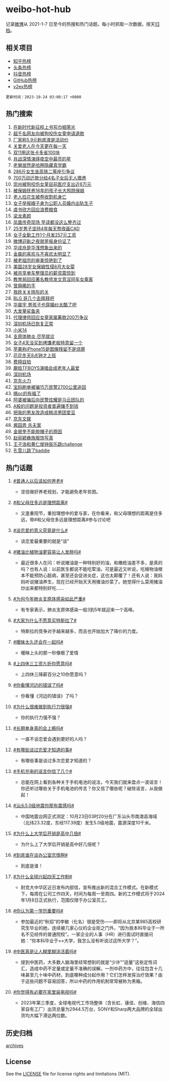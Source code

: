 # weibo-hot-hub

记录[微博](https://www.weibo.com)从 2021-1-7 日至今的热搜和热门话题。每小时抓取一次数据，按天[归档](archives)。

## 相关项目

- [知乎热榜](https://github.com/lonnyzhang423/zhihu-hot-hub)
- [头条热榜](https://github.com/lonnyzhang423/toutiao-hot-hub)
- [抖音热榜](https://github.com/lonnyzhang423/douyin-hot-hub)
- [GitHub热榜](https://github.com/lonnyzhang423/github-hot-hub)
- [v2ex热榜](https://github.com/lonnyzhang423/v2ex-hot-hub)


`更新时间：2023-10-24 03:08:17 +0800`

## 热门搜索

1. [在新时代新征程上书写巾帼荣光](https://m.weibo.cn/search?containerid=100103type%3D1%26t%3D10%26q%3D%23%E5%9C%A8%E6%96%B0%E6%97%B6%E4%BB%A3%E6%96%B0%E5%BE%81%E7%A8%8B%E4%B8%8A%E4%B9%A6%E5%86%99%E5%B7%BE%E5%B8%BC%E8%8D%A3%E5%85%89%23&stream_entry_id=51&isnewpage=1&extparam=seat%3D1%26c_type%3D51%26q%3D%2523%25E5%259C%25A8%25E6%2596%25B0%25E6%2597%25B6%25E4%25BB%25A3%25E6%2596%25B0%25E5%25BE%2581%25E7%25A8%258B%25E4%25B8%258A%25E4%25B9%25A6%25E5%2586%2599%25E5%25B7%25BE%25E5%25B8%25BC%25E8%258D%25A3%25E5%2585%2589%2523%26pos%3D0%26cate%3D10103%26dgr%3D0%26stream_entry_id%3D51%26filter_type%3Drealtimehot%26display_time%3D1698088096%26pre_seqid%3D169808809640701209111)
1. [超千名网友向被狗咬伤女童申请退款](https://m.weibo.cn/search?containerid=100103type%3D1%26t%3D10%26q%3D%23%E8%B6%85%E5%8D%83%E5%90%8D%E7%BD%91%E5%8F%8B%E5%90%91%E8%A2%AB%E7%8B%97%E5%92%AC%E4%BC%A4%E5%A5%B3%E7%AB%A5%E7%94%B3%E8%AF%B7%E9%80%80%E6%AC%BE%23&stream_entry_id=31&isnewpage=1&extparam=seat%3D1%26realpos%3D1%26filter_type%3Drealtimehot%26dgr%3D0%26q%3D%2523%25E8%25B6%2585%25E5%258D%2583%25E5%2590%258D%25E7%25BD%2591%25E5%258F%258B%25E5%2590%2591%25E8%25A2%25AB%25E7%258B%2597%25E5%2592%25AC%25E4%25BC%25A4%25E5%25A5%25B3%25E7%25AB%25A5%25E7%2594%25B3%25E8%25AF%25B7%25E9%2580%2580%25E6%25AC%25BE%2523%26band_rank%3D1%26stream_entry_id%3D31%26c_type%3D31%26pos%3D0%26cate%3D5001%26lcate%3D5001%26flag%3D2%26display_time%3D1698088096%26pre_seqid%3D169808809640701209111)
1. [厂家称5.9元粉底液是活动价](https://m.weibo.cn/search?containerid=100103type%3D1%26t%3D10%26q%3D%23%E5%8E%82%E5%AE%B6%E7%A7%B05.9%E5%85%83%E7%B2%89%E5%BA%95%E6%B6%B2%E6%98%AF%E6%B4%BB%E5%8A%A8%E4%BB%B7%23&stream_entry_id=31&isnewpage=1&extparam=seat%3D1%26realpos%3D2%26filter_type%3Drealtimehot%26dgr%3D0%26q%3D%2523%25E5%258E%2582%25E5%25AE%25B6%25E7%25A7%25B05.9%25E5%2585%2583%25E7%25B2%2589%25E5%25BA%2595%25E6%25B6%25B2%25E6%2598%25AF%25E6%25B4%25BB%25E5%258A%25A8%25E4%25BB%25B7%2523%26band_rank%3D2%26stream_entry_id%3D31%26c_type%3D31%26pos%3D1%26cate%3D5001%26lcate%3D5001%26flag%3D0%26display_time%3D1698088096%26pre_seqid%3D169808809640701209111)
1. [关爱老人在今天更在每一天](https://m.weibo.cn/search?containerid=100103type%3D1%26t%3D10%26q%3D%23%E5%85%B3%E7%88%B1%E8%80%81%E4%BA%BA%E5%9C%A8%E4%BB%8A%E5%A4%A9%E6%9B%B4%E5%9C%A8%E6%AF%8F%E4%B8%80%E5%A4%A9%23&stream_entry_id=31&isnewpage=1&extparam=seat%3D1%26realpos%3D3%26filter_type%3Drealtimehot%26dgr%3D0%26q%3D%2523%25E5%2585%25B3%25E7%2588%25B1%25E8%2580%2581%25E4%25BA%25BA%25E5%259C%25A8%25E4%25BB%258A%25E5%25A4%25A9%25E6%259B%25B4%25E5%259C%25A8%25E6%25AF%258F%25E4%25B8%2580%25E5%25A4%25A9%2523%26band_rank%3D3%26stream_entry_id%3D31%26c_type%3D31%26pos%3D2%26cate%3D5001%26lcate%3D5001%26flag%3D0%26display_time%3D1698088096%26pre_seqid%3D169808809640701209111)
1. [双11用这张卡多省100块](https://m.weibo.cn/search?containerid=100103type%3D1%26t%3D10%26q%3D%23%E5%8F%8C11%E7%94%A8%E8%BF%99%E5%BC%A0%E5%8D%A1%E5%A4%9A%E7%9C%81100%E5%9D%97%23&stream_entry_id=31&isnewpage=1&extparam=seat%3D1%26filter_type%3Drealtimehot%26dgr%3D0%26adid%3D208629%26topic_ad%3D1%26band_rank%3D4%26stream_entry_id%3D31%26pos%3D3%26is_ad_pos%3D1%26cate%3D5001%26lcate%3D5001%26c_type%3D31%26q%3D%2523%25E5%258F%258C11%25E7%2594%25A8%25E8%25BF%2599%25E5%25BC%25A0%25E5%258D%25A1%25E5%25A4%259A%25E7%259C%2581100%25E5%259D%2597%2523%26display_time%3D1698088096%26pre_seqid%3D169808809640701209111)
1. [肖战深情演绎夜空中最亮的星](https://m.weibo.cn/search?containerid=100103type%3D1%26t%3D10%26q%3D%23%E8%82%96%E6%88%98%E6%B7%B1%E6%83%85%E6%BC%94%E7%BB%8E%E5%A4%9C%E7%A9%BA%E4%B8%AD%E6%9C%80%E4%BA%AE%E7%9A%84%E6%98%9F%23&stream_entry_id=31&isnewpage=1&extparam=seat%3D1%26realpos%3D4%26filter_type%3Drealtimehot%26dgr%3D0%26q%3D%2523%25E8%2582%2596%25E6%2588%2598%25E6%25B7%25B1%25E6%2583%2585%25E6%25BC%2594%25E7%25BB%258E%25E5%25A4%259C%25E7%25A9%25BA%25E4%25B8%25AD%25E6%259C%2580%25E4%25BA%25AE%25E7%259A%2584%25E6%2598%259F%2523%26band_rank%3D4%26stream_entry_id%3D31%26c_type%3D31%26pos%3D4%26cate%3D5001%26lcate%3D5001%26flag%3D1%26display_time%3D1698088096%26pre_seqid%3D169808809640701209111)
1. [老舅居然是哈圈隐藏真学霸](https://m.weibo.cn/search?containerid=100103type%3D1%26t%3D10%26q%3D%23%E8%80%81%E8%88%85%E5%B1%85%E7%84%B6%E6%98%AF%E5%93%88%E5%9C%88%E9%9A%90%E8%97%8F%E7%9C%9F%E5%AD%A6%E9%9C%B8%23&stream_entry_id=31&isnewpage=1&extparam=seat%3D1%26realpos%3D5%26filter_type%3Drealtimehot%26dgr%3D0%26q%3D%2523%25E8%2580%2581%25E8%2588%2585%25E5%25B1%2585%25E7%2584%25B6%25E6%2598%25AF%25E5%2593%2588%25E5%259C%2588%25E9%259A%2590%25E8%2597%258F%25E7%259C%259F%25E5%25AD%25A6%25E9%259C%25B8%2523%26band_rank%3D5%26stream_entry_id%3D31%26c_type%3D31%26pos%3D5%26cate%3D5001%26lcate%3D5001%26flag%3D0%26display_time%3D1698088096%26pre_seqid%3D169808809640701209111)
1. [286斤女生坐高铁二等座引争议](https://m.weibo.cn/search?containerid=100103type%3D1%26t%3D10%26q%3D%23286%E6%96%A4%E5%A5%B3%E7%94%9F%E5%9D%90%E9%AB%98%E9%93%81%E4%BA%8C%E7%AD%89%E5%BA%A7%E5%BC%95%E4%BA%89%E8%AE%AE%23&stream_entry_id=31&isnewpage=1&extparam=seat%3D1%26realpos%3D6%26filter_type%3Drealtimehot%26dgr%3D0%26q%3D%2523286%25E6%2596%25A4%25E5%25A5%25B3%25E7%2594%259F%25E5%259D%2590%25E9%25AB%2598%25E9%2593%2581%25E4%25BA%258C%25E7%25AD%2589%25E5%25BA%25A7%25E5%25BC%2595%25E4%25BA%2589%25E8%25AE%25AE%2523%26band_rank%3D6%26stream_entry_id%3D31%26c_type%3D31%26pos%3D6%26cate%3D5001%26lcate%3D5001%26flag%3D0%26display_time%3D1698088096%26pre_seqid%3D169808809640701209111)
1. [700万动迁款分给4名子女后无人赡养](https://m.weibo.cn/search?containerid=100103type%3D1%26t%3D10%26q%3D%23700%E4%B8%87%E5%8A%A8%E8%BF%81%E6%AC%BE%E5%88%86%E7%BB%994%E5%90%8D%E5%AD%90%E5%A5%B3%E5%90%8E%E6%97%A0%E4%BA%BA%E8%B5%A1%E5%85%BB%23&stream_entry_id=31&isnewpage=1&extparam=seat%3D1%26realpos%3D7%26filter_type%3Drealtimehot%26dgr%3D0%26q%3D%2523700%25E4%25B8%2587%25E5%258A%25A8%25E8%25BF%2581%25E6%25AC%25BE%25E5%2588%2586%25E7%25BB%25994%25E5%2590%258D%25E5%25AD%2590%25E5%25A5%25B3%25E5%2590%258E%25E6%2597%25A0%25E4%25BA%25BA%25E8%25B5%25A1%25E5%2585%25BB%2523%26band_rank%3D7%26stream_entry_id%3D31%26c_type%3D31%26pos%3D7%26cate%3D5001%26lcate%3D5001%26flag%3D0%26display_time%3D1698088096%26pre_seqid%3D169808809640701209111)
1. [崇州被狗咬伤女童目前医疗支出近6万元](https://m.weibo.cn/search?containerid=100103type%3D1%26t%3D10%26q%3D%23%E5%B4%87%E5%B7%9E%E8%A2%AB%E7%8B%97%E5%92%AC%E4%BC%A4%E5%A5%B3%E7%AB%A5%E7%9B%AE%E5%89%8D%E5%8C%BB%E7%96%97%E6%94%AF%E5%87%BA%E8%BF%916%E4%B8%87%E5%85%83%23&stream_entry_id=31&isnewpage=1&extparam=seat%3D1%26realpos%3D8%26filter_type%3Drealtimehot%26dgr%3D0%26q%3D%2523%25E5%25B4%2587%25E5%25B7%259E%25E8%25A2%25AB%25E7%258B%2597%25E5%2592%25AC%25E4%25BC%25A4%25E5%25A5%25B3%25E7%25AB%25A5%25E7%259B%25AE%25E5%2589%258D%25E5%258C%25BB%25E7%2596%2597%25E6%2594%25AF%25E5%2587%25BA%25E8%25BF%25916%25E4%25B8%2587%25E5%2585%2583%2523%26band_rank%3D8%26stream_entry_id%3D31%26c_type%3D31%26pos%3D8%26cate%3D5001%26lcate%3D5001%26flag%3D0%26display_time%3D1698088096%26pre_seqid%3D169808809640701209111)
1. [被保姆抚养16年的孩子长大照顾保姆](https://m.weibo.cn/search?containerid=100103type%3D1%26t%3D10%26q%3D%23%E8%A2%AB%E4%BF%9D%E5%A7%86%E6%8A%9A%E5%85%BB16%E5%B9%B4%E7%9A%84%E5%AD%A9%E5%AD%90%E9%95%BF%E5%A4%A7%E7%85%A7%E9%A1%BE%E4%BF%9D%E5%A7%86%23&stream_entry_id=31&isnewpage=1&extparam=seat%3D1%26realpos%3D9%26filter_type%3Drealtimehot%26dgr%3D0%26q%3D%2523%25E8%25A2%25AB%25E4%25BF%259D%25E5%25A7%2586%25E6%258A%259A%25E5%2585%25BB16%25E5%25B9%25B4%25E7%259A%2584%25E5%25AD%25A9%25E5%25AD%2590%25E9%2595%25BF%25E5%25A4%25A7%25E7%2585%25A7%25E9%25A1%25BE%25E4%25BF%259D%25E5%25A7%2586%2523%26band_rank%3D9%26stream_entry_id%3D31%26c_type%3D31%26pos%3D9%26cate%3D5001%26lcate%3D5001%26flag%3D32768%26display_time%3D1698088096%26pre_seqid%3D169808809640701209111)
1. [老人捡花生被卷收割机身亡](https://m.weibo.cn/search?containerid=100103type%3D1%26t%3D10%26q%3D%23%E8%80%81%E4%BA%BA%E6%8D%A1%E8%8A%B1%E7%94%9F%E8%A2%AB%E5%8D%B7%E6%94%B6%E5%89%B2%E6%9C%BA%E8%BA%AB%E4%BA%A1%23&stream_entry_id=31&isnewpage=1&extparam=seat%3D1%26realpos%3D10%26filter_type%3Drealtimehot%26dgr%3D0%26q%3D%2523%25E8%2580%2581%25E4%25BA%25BA%25E6%258D%25A1%25E8%258A%25B1%25E7%2594%259F%25E8%25A2%25AB%25E5%258D%25B7%25E6%2594%25B6%25E5%2589%25B2%25E6%259C%25BA%25E8%25BA%25AB%25E4%25BA%25A1%2523%26band_rank%3D10%26stream_entry_id%3D31%26c_type%3D31%26pos%3D10%26cate%3D5001%26lcate%3D5001%26flag%3D0%26display_time%3D1698088096%26pre_seqid%3D169808809640701209111)
1. [女子举报嫂子身为公职人员婚内出轨生子](https://m.weibo.cn/search?containerid=100103type%3D1%26t%3D10%26q%3D%23%E5%A5%B3%E5%AD%90%E4%B8%BE%E6%8A%A5%E5%AB%82%E5%AD%90%E8%BA%AB%E4%B8%BA%E5%85%AC%E8%81%8C%E4%BA%BA%E5%91%98%E5%A9%9A%E5%86%85%E5%87%BA%E8%BD%A8%E7%94%9F%E5%AD%90%23&stream_entry_id=31&isnewpage=1&extparam=seat%3D1%26realpos%3D11%26filter_type%3Drealtimehot%26dgr%3D0%26q%3D%2523%25E5%25A5%25B3%25E5%25AD%2590%25E4%25B8%25BE%25E6%258A%25A5%25E5%25AB%2582%25E5%25AD%2590%25E8%25BA%25AB%25E4%25B8%25BA%25E5%2585%25AC%25E8%2581%258C%25E4%25BA%25BA%25E5%2591%2598%25E5%25A9%259A%25E5%2586%2585%25E5%2587%25BA%25E8%25BD%25A8%25E7%2594%259F%25E5%25AD%2590%2523%26band_rank%3D11%26stream_entry_id%3D31%26c_type%3D31%26pos%3D11%26cate%3D5001%26lcate%3D5001%26flag%3D2%26display_time%3D1698088096%26pre_seqid%3D169808809640701209111)
1. [虞书欣方回应浪费粮食](https://m.weibo.cn/search?containerid=100103type%3D1%26t%3D10%26q%3D%23%E8%99%9E%E4%B9%A6%E6%AC%A3%E6%96%B9%E5%9B%9E%E5%BA%94%E6%B5%AA%E8%B4%B9%E7%B2%AE%E9%A3%9F%23&stream_entry_id=31&isnewpage=1&extparam=seat%3D1%26realpos%3D12%26filter_type%3Drealtimehot%26dgr%3D0%26q%3D%2523%25E8%2599%259E%25E4%25B9%25A6%25E6%25AC%25A3%25E6%2596%25B9%25E5%259B%259E%25E5%25BA%2594%25E6%25B5%25AA%25E8%25B4%25B9%25E7%25B2%25AE%25E9%25A3%259F%2523%26band_rank%3D12%26stream_entry_id%3D31%26c_type%3D31%26pos%3D12%26cate%3D5001%26lcate%3D5001%26flag%3D0%26display_time%3D1698088096%26pre_seqid%3D169808809640701209111)
1. [梁龙素颜](https://m.weibo.cn/search?containerid=100103type%3D1%26t%3D10%26q%3D%23%E6%A2%81%E9%BE%99%E7%B4%A0%E9%A2%9C%23&stream_entry_id=31&isnewpage=1&extparam=seat%3D1%26realpos%3D13%26filter_type%3Drealtimehot%26dgr%3D0%26q%3D%2523%25E6%25A2%2581%25E9%25BE%2599%25E7%25B4%25A0%25E9%25A2%259C%2523%26band_rank%3D13%26stream_entry_id%3D31%26c_type%3D31%26pos%3D13%26cate%3D5001%26lcate%3D5001%26flag%3D0%26display_time%3D1698088096%26pre_seqid%3D169808809640701209111)
1. [凤凰传奇现场 早读都没这么整齐过](https://m.weibo.cn/search?containerid=100103type%3D1%26t%3D10%26q%3D%E5%87%A4%E5%87%B0%E4%BC%A0%E5%A5%87%E7%8E%B0%E5%9C%BA+%E6%97%A9%E8%AF%BB%E9%83%BD%E6%B2%A1%E8%BF%99%E4%B9%88%E6%95%B4%E9%BD%90%E8%BF%87&stream_entry_id=31&isnewpage=1&extparam=seat%3D1%26realpos%3D14%26filter_type%3Drealtimehot%26dgr%3D0%26q%3D%25E5%2587%25A4%25E5%2587%25B0%25E4%25BC%25A0%25E5%25A5%2587%25E7%258E%25B0%25E5%259C%25BA%2520%25E6%2597%25A9%25E8%25AF%25BB%25E9%2583%25BD%25E6%25B2%25A1%25E8%25BF%2599%25E4%25B9%2588%25E6%2595%25B4%25E9%25BD%2590%25E8%25BF%2587%26band_rank%3D14%26stream_entry_id%3D31%26c_type%3D31%26pos%3D14%26cate%3D5001%26lcate%3D5001%26flag%3D0%26display_time%3D1698088096%26pre_seqid%3D169808809640701209111)
1. [25岁男子坚持4年每天熬夜画CAD](https://m.weibo.cn/search?containerid=100103type%3D1%26t%3D10%26q%3D%2325%E5%B2%81%E7%94%B7%E5%AD%90%E5%9D%9A%E6%8C%814%E5%B9%B4%E6%AF%8F%E5%A4%A9%E7%86%AC%E5%A4%9C%E7%94%BBCAD%23&stream_entry_id=31&isnewpage=1&extparam=seat%3D1%26realpos%3D15%26filter_type%3Drealtimehot%26dgr%3D0%26q%3D%252325%25E5%25B2%2581%25E7%2594%25B7%25E5%25AD%2590%25E5%259D%259A%25E6%258C%25814%25E5%25B9%25B4%25E6%25AF%258F%25E5%25A4%25A9%25E7%2586%25AC%25E5%25A4%259C%25E7%2594%25BBCAD%2523%26band_rank%3D15%26stream_entry_id%3D31%26c_type%3D31%26pos%3D15%26cate%3D5001%26lcate%3D5001%26flag%3D0%26display_time%3D1698088096%26pre_seqid%3D169808809640701209111)
1. [女子全勤工作1个月发257元工资](https://m.weibo.cn/search?containerid=100103type%3D1%26t%3D10%26q%3D%23%E5%A5%B3%E5%AD%90%E5%85%A8%E5%8B%A4%E5%B7%A5%E4%BD%9C1%E4%B8%AA%E6%9C%88%E5%8F%91257%E5%85%83%E5%B7%A5%E8%B5%84%23&stream_entry_id=31&isnewpage=1&extparam=seat%3D1%26realpos%3D16%26filter_type%3Drealtimehot%26dgr%3D0%26q%3D%2523%25E5%25A5%25B3%25E5%25AD%2590%25E5%2585%25A8%25E5%258B%25A4%25E5%25B7%25A5%25E4%25BD%259C1%25E4%25B8%25AA%25E6%259C%2588%25E5%258F%2591257%25E5%2585%2583%25E5%25B7%25A5%25E8%25B5%2584%2523%26band_rank%3D16%26stream_entry_id%3D31%26c_type%3D31%26pos%3D16%26cate%3D5001%26lcate%3D5001%26flag%3D0%26display_time%3D1698088096%26pre_seqid%3D169808809640701209111)
1. [微博迎新之夜就差报身份证了](https://m.weibo.cn/search?containerid=100103type%3D1%26t%3D10%26q%3D%23%E5%BE%AE%E5%8D%9A%E8%BF%8E%E6%96%B0%E4%B9%8B%E5%A4%9C%E5%B0%B1%E5%B7%AE%E6%8A%A5%E8%BA%AB%E4%BB%BD%E8%AF%81%E4%BA%86%23&stream_entry_id=31&isnewpage=1&extparam=seat%3D1%26realpos%3D17%26filter_type%3Drealtimehot%26dgr%3D0%26q%3D%2523%25E5%25BE%25AE%25E5%258D%259A%25E8%25BF%258E%25E6%2596%25B0%25E4%25B9%258B%25E5%25A4%259C%25E5%25B0%25B1%25E5%25B7%25AE%25E6%258A%25A5%25E8%25BA%25AB%25E4%25BB%25BD%25E8%25AF%2581%25E4%25BA%2586%2523%26band_rank%3D17%26stream_entry_id%3D31%26c_type%3D31%26pos%3D17%26cate%3D5001%26lcate%3D5001%26flag%3D0%26display_time%3D1698088096%26pre_seqid%3D169808809640701209111)
1. [华戎舟是华浅想象出来的](https://m.weibo.cn/search?containerid=100103type%3D1%26t%3D10%26q%3D%23%E5%8D%8E%E6%88%8E%E8%88%9F%E6%98%AF%E5%8D%8E%E6%B5%85%E6%83%B3%E8%B1%A1%E5%87%BA%E6%9D%A5%E7%9A%84%23&stream_entry_id=31&isnewpage=1&extparam=seat%3D1%26realpos%3D18%26filter_type%3Drealtimehot%26dgr%3D0%26q%3D%2523%25E5%258D%258E%25E6%2588%258E%25E8%2588%259F%25E6%2598%25AF%25E5%258D%258E%25E6%25B5%2585%25E6%2583%25B3%25E8%25B1%25A1%25E5%2587%25BA%25E6%259D%25A5%25E7%259A%2584%2523%26band_rank%3D18%26stream_entry_id%3D31%26c_type%3D31%26pos%3D18%26cate%3D5001%26lcate%3D5001%26flag%3D0%26display_time%3D1698088096%26pre_seqid%3D169808809640701209111)
1. [金晨的喜欢与不喜欢太明显了](https://m.weibo.cn/search?containerid=100103type%3D1%26t%3D10%26q%3D%23%E9%87%91%E6%99%A8%E7%9A%84%E5%96%9C%E6%AC%A2%E4%B8%8E%E4%B8%8D%E5%96%9C%E6%AC%A2%E5%A4%AA%E6%98%8E%E6%98%BE%E4%BA%86%23&stream_entry_id=31&isnewpage=1&extparam=seat%3D1%26realpos%3D19%26filter_type%3Drealtimehot%26dgr%3D0%26q%3D%2523%25E9%2587%2591%25E6%2599%25A8%25E7%259A%2584%25E5%2596%259C%25E6%25AC%25A2%25E4%25B8%258E%25E4%25B8%258D%25E5%2596%259C%25E6%25AC%25A2%25E5%25A4%25AA%25E6%2598%258E%25E6%2598%25BE%25E4%25BA%2586%2523%26band_rank%3D19%26stream_entry_id%3D31%26c_type%3D31%26pos%3D19%26cate%3D5001%26lcate%3D5001%26flag%3D0%26display_time%3D1698088096%26pre_seqid%3D169808809640701209111)
1. [被老祖宗的审美惊艳到了](https://m.weibo.cn/search?containerid=100103type%3D1%26t%3D10%26q%3D%E8%A2%AB%E8%80%81%E7%A5%96%E5%AE%97%E7%9A%84%E5%AE%A1%E7%BE%8E%E6%83%8A%E8%89%B3%E5%88%B0%E4%BA%86&stream_entry_id=31&isnewpage=1&extparam=seat%3D1%26realpos%3D20%26filter_type%3Drealtimehot%26dgr%3D0%26q%3D%25E8%25A2%25AB%25E8%2580%2581%25E7%25A5%2596%25E5%25AE%2597%25E7%259A%2584%25E5%25AE%25A1%25E7%25BE%258E%25E6%2583%258A%25E8%2589%25B3%25E5%2588%25B0%25E4%25BA%2586%26band_rank%3D20%26stream_entry_id%3D31%26c_type%3D31%26pos%3D20%26cate%3D5001%26lcate%3D5001%26flag%3D0%26display_time%3D1698088096%26pre_seqid%3D169808809640701209111)
1. [美国28岁女保姆性侵8月大女婴](https://m.weibo.cn/search?containerid=100103type%3D1%26t%3D10%26q%3D%23%E7%BE%8E%E5%9B%BD28%E5%B2%81%E5%A5%B3%E4%BF%9D%E5%A7%86%E6%80%A7%E4%BE%B58%E6%9C%88%E5%A4%A7%E5%A5%B3%E5%A9%B4%23&stream_entry_id=31&isnewpage=1&extparam=seat%3D1%26realpos%3D21%26filter_type%3Drealtimehot%26dgr%3D0%26q%3D%2523%25E7%25BE%258E%25E5%259B%25BD28%25E5%25B2%2581%25E5%25A5%25B3%25E4%25BF%259D%25E5%25A7%2586%25E6%2580%25A7%25E4%25BE%25B58%25E6%259C%2588%25E5%25A4%25A7%25E5%25A5%25B3%25E5%25A9%25B4%2523%26band_rank%3D21%26stream_entry_id%3D31%26c_type%3D31%26pos%3D21%26cate%3D5001%26lcate%3D5001%26flag%3D0%26display_time%3D1698088096%26pre_seqid%3D169808809640701209111)
1. [被共享单车整理员的薪资震惊到](https://m.weibo.cn/search?containerid=100103type%3D1%26t%3D10%26q%3D%E8%A2%AB%E5%85%B1%E4%BA%AB%E5%8D%95%E8%BD%A6%E6%95%B4%E7%90%86%E5%91%98%E7%9A%84%E8%96%AA%E8%B5%84%E9%9C%87%E6%83%8A%E5%88%B0&stream_entry_id=31&isnewpage=1&extparam=seat%3D1%26realpos%3D22%26filter_type%3Drealtimehot%26dgr%3D0%26q%3D%25E8%25A2%25AB%25E5%2585%25B1%25E4%25BA%25AB%25E5%258D%2595%25E8%25BD%25A6%25E6%2595%25B4%25E7%2590%2586%25E5%2591%2598%25E7%259A%2584%25E8%2596%25AA%25E8%25B5%2584%25E9%259C%2587%25E6%2583%258A%25E5%2588%25B0%26band_rank%3D22%26stream_entry_id%3D31%26c_type%3D31%26pos%3D22%26cate%3D5001%26lcate%3D5001%26flag%3D0%26display_time%3D1698088096%26pre_seqid%3D169808809640701209111)
1. [教育局回应著名教师发文意淫同车女乘客](https://m.weibo.cn/search?containerid=100103type%3D1%26t%3D10%26q%3D%23%E6%95%99%E8%82%B2%E5%B1%80%E5%9B%9E%E5%BA%94%E8%91%97%E5%90%8D%E6%95%99%E5%B8%88%E5%8F%91%E6%96%87%E6%84%8F%E6%B7%AB%E5%90%8C%E8%BD%A6%E5%A5%B3%E4%B9%98%E5%AE%A2%23&stream_entry_id=31&isnewpage=1&extparam=seat%3D1%26realpos%3D23%26filter_type%3Drealtimehot%26dgr%3D0%26q%3D%2523%25E6%2595%2599%25E8%2582%25B2%25E5%25B1%2580%25E5%259B%259E%25E5%25BA%2594%25E8%2591%2597%25E5%2590%258D%25E6%2595%2599%25E5%25B8%2588%25E5%258F%2591%25E6%2596%2587%25E6%2584%258F%25E6%25B7%25AB%25E5%2590%258C%25E8%25BD%25A6%25E5%25A5%25B3%25E4%25B9%2598%25E5%25AE%25A2%2523%26band_rank%3D23%26stream_entry_id%3D31%26c_type%3D31%26pos%3D23%26cate%3D5001%26lcate%3D5001%26flag%3D0%26display_time%3D1698088096%26pre_seqid%3D169808809640701209111)
1. [曾舜晞的手](https://m.weibo.cn/search?containerid=100103type%3D1%26t%3D10%26q%3D%E6%9B%BE%E8%88%9C%E6%99%9E%E7%9A%84%E6%89%8B&stream_entry_id=31&isnewpage=1&extparam=seat%3D1%26realpos%3D24%26filter_type%3Drealtimehot%26dgr%3D0%26q%3D%25E6%259B%25BE%25E8%2588%259C%25E6%2599%259E%25E7%259A%2584%25E6%2589%258B%26band_rank%3D24%26stream_entry_id%3D31%26c_type%3D31%26pos%3D24%26cate%3D5001%26lcate%3D5001%26flag%3D0%26display_time%3D1698088096%26pre_seqid%3D169808809640701209111)
1. [我姓关关晓彤的关](https://m.weibo.cn/search?containerid=100103type%3D1%26t%3D10%26q%3D%23%E6%88%91%E5%A7%93%E5%85%B3%E5%85%B3%E6%99%93%E5%BD%A4%E7%9A%84%E5%85%B3%23&stream_entry_id=31&isnewpage=1&extparam=seat%3D1%26realpos%3D25%26filter_type%3Drealtimehot%26dgr%3D0%26q%3D%2523%25E6%2588%2591%25E5%25A7%2593%25E5%2585%25B3%25E5%2585%25B3%25E6%2599%2593%25E5%25BD%25A4%25E7%259A%2584%25E5%2585%25B3%2523%26band_rank%3D25%26stream_entry_id%3D31%26c_type%3D31%26pos%3D25%26cate%3D5001%26lcate%3D5001%26flag%3D0%26display_time%3D1698088096%26pre_seqid%3D169808809640701209111)
1. [BLG 哥几个去拜拜吧](https://m.weibo.cn/search?containerid=100103type%3D1%26t%3D10%26q%3DBLG+%E5%93%A5%E5%87%A0%E4%B8%AA%E5%8E%BB%E6%8B%9C%E6%8B%9C%E5%90%A7&stream_entry_id=31&isnewpage=1&extparam=seat%3D1%26realpos%3D26%26filter_type%3Drealtimehot%26dgr%3D0%26q%3DBLG%2520%25E5%2593%25A5%25E5%2587%25A0%25E4%25B8%25AA%25E5%258E%25BB%25E6%258B%259C%25E6%258B%259C%25E5%2590%25A7%26band_rank%3D26%26stream_entry_id%3D31%26c_type%3D31%26pos%3D26%26cate%3D5001%26lcate%3D5001%26flag%3D0%26display_time%3D1698088096%26pre_seqid%3D169808809640701209111)
1. [华晨宇 男孩子也穿婚纱太酷了吧](https://m.weibo.cn/search?containerid=100103type%3D1%26t%3D10%26q%3D%E5%8D%8E%E6%99%A8%E5%AE%87+%E7%94%B7%E5%AD%A9%E5%AD%90%E4%B9%9F%E7%A9%BF%E5%A9%9A%E7%BA%B1%E5%A4%AA%E9%85%B7%E4%BA%86%E5%90%A7&stream_entry_id=31&isnewpage=1&extparam=seat%3D1%26realpos%3D27%26filter_type%3Drealtimehot%26dgr%3D0%26q%3D%25E5%258D%258E%25E6%2599%25A8%25E5%25AE%2587%2520%25E7%2594%25B7%25E5%25AD%25A9%25E5%25AD%2590%25E4%25B9%259F%25E7%25A9%25BF%25E5%25A9%259A%25E7%25BA%25B1%25E5%25A4%25AA%25E9%2585%25B7%25E4%25BA%2586%25E5%2590%25A7%26band_rank%3D27%26stream_entry_id%3D31%26c_type%3D31%26pos%3D27%26cate%3D5001%26lcate%3D5001%26flag%3D0%26display_time%3D1698088096%26pre_seqid%3D169808809640701209111)
1. [大发量鲨鱼夹](https://m.weibo.cn/search?containerid=100103type%3D1%26t%3D10%26q%3D%E5%A4%A7%E5%8F%91%E9%87%8F%E9%B2%A8%E9%B1%BC%E5%A4%B9&stream_entry_id=31&isnewpage=1&extparam=seat%3D1%26realpos%3D28%26filter_type%3Drealtimehot%26dgr%3D0%26q%3D%25E5%25A4%25A7%25E5%258F%2591%25E9%2587%258F%25E9%25B2%25A8%25E9%25B1%25BC%25E5%25A4%25B9%26band_rank%3D28%26stream_entry_id%3D31%26c_type%3D31%26pos%3D28%26cate%3D5001%26lcate%3D5001%26flag%3D0%26display_time%3D1698088096%26pre_seqid%3D169808809640701209111)
1. [代理律师回应女童家属筹款200万争议](https://m.weibo.cn/search?containerid=100103type%3D1%26t%3D10%26q%3D%23%E4%BB%A3%E7%90%86%E5%BE%8B%E5%B8%88%E5%9B%9E%E5%BA%94%E5%A5%B3%E7%AB%A5%E5%AE%B6%E5%B1%9E%E7%AD%B9%E6%AC%BE200%E4%B8%87%E4%BA%89%E8%AE%AE%23&stream_entry_id=31&isnewpage=1&extparam=seat%3D1%26realpos%3D29%26filter_type%3Drealtimehot%26dgr%3D0%26q%3D%2523%25E4%25BB%25A3%25E7%2590%2586%25E5%25BE%258B%25E5%25B8%2588%25E5%259B%259E%25E5%25BA%2594%25E5%25A5%25B3%25E7%25AB%25A5%25E5%25AE%25B6%25E5%25B1%259E%25E7%25AD%25B9%25E6%25AC%25BE200%25E4%25B8%2587%25E4%25BA%2589%25E8%25AE%25AE%2523%26band_rank%3D29%26stream_entry_id%3D31%26c_type%3D31%26pos%3D29%26cate%3D5001%26lcate%3D5001%26flag%3D0%26display_time%3D1698088096%26pre_seqid%3D169808809640701209111)
1. [深圳机场已恢复正常](https://m.weibo.cn/search?containerid=100103type%3D1%26t%3D10%26q%3D%23%E6%B7%B1%E5%9C%B3%E6%9C%BA%E5%9C%BA%E5%B7%B2%E6%81%A2%E5%A4%8D%E6%AD%A3%E5%B8%B8%23&stream_entry_id=31&isnewpage=1&extparam=seat%3D1%26realpos%3D30%26filter_type%3Drealtimehot%26dgr%3D0%26q%3D%2523%25E6%25B7%25B1%25E5%259C%25B3%25E6%259C%25BA%25E5%259C%25BA%25E5%25B7%25B2%25E6%2581%25A2%25E5%25A4%258D%25E6%25AD%25A3%25E5%25B8%25B8%2523%26band_rank%3D30%26stream_entry_id%3D31%26c_type%3D31%26pos%3D30%26cate%3D5001%26lcate%3D5001%26flag%3D0%26display_time%3D1698088096%26pre_seqid%3D169808809640701209111)
1. [小米14](https://m.weibo.cn/search?containerid=100103type%3D1%26t%3D10%26q%3D%E5%B0%8F%E7%B1%B314&stream_entry_id=31&isnewpage=1&extparam=seat%3D1%26realpos%3D31%26filter_type%3Drealtimehot%26dgr%3D0%26q%3D%25E5%25B0%258F%25E7%25B1%25B314%26band_rank%3D31%26stream_entry_id%3D31%26c_type%3D31%26pos%3D31%26cate%3D5001%26lcate%3D5001%26flag%3D0%26display_time%3D1698088096%26pre_seqid%3D169808809640701209111)
1. [支原体肺炎 尽早就诊](https://m.weibo.cn/search?containerid=100103type%3D1%26t%3D10%26q%3D%E6%94%AF%E5%8E%9F%E4%BD%93%E8%82%BA%E7%82%8E+%E5%B0%BD%E6%97%A9%E5%B0%B1%E8%AF%8A&stream_entry_id=31&isnewpage=1&extparam=seat%3D1%26realpos%3D32%26filter_type%3Drealtimehot%26dgr%3D0%26q%3D%25E6%2594%25AF%25E5%258E%259F%25E4%25BD%2593%25E8%2582%25BA%25E7%2582%258E%2520%25E5%25B0%25BD%25E6%2597%25A9%25E5%25B0%25B1%25E8%25AF%258A%26band_rank%3D32%26stream_entry_id%3D31%26c_type%3D31%26pos%3D32%26cate%3D5001%26lcate%3D5001%26flag%3D0%26display_time%3D1698088096%26pre_seqid%3D169808809640701209111)
1. [女子4天没买到烤馕老板特意留一个](https://m.weibo.cn/search?containerid=100103type%3D1%26t%3D10%26q%3D%23%E5%A5%B3%E5%AD%904%E5%A4%A9%E6%B2%A1%E4%B9%B0%E5%88%B0%E7%83%A4%E9%A6%95%E8%80%81%E6%9D%BF%E7%89%B9%E6%84%8F%E7%95%99%E4%B8%80%E4%B8%AA%23&stream_entry_id=31&isnewpage=1&extparam=seat%3D1%26realpos%3D33%26filter_type%3Drealtimehot%26dgr%3D0%26q%3D%2523%25E5%25A5%25B3%25E5%25AD%25904%25E5%25A4%25A9%25E6%25B2%25A1%25E4%25B9%25B0%25E5%2588%25B0%25E7%2583%25A4%25E9%25A6%2595%25E8%2580%2581%25E6%259D%25BF%25E7%2589%25B9%25E6%2584%258F%25E7%2595%2599%25E4%25B8%2580%25E4%25B8%25AA%2523%26band_rank%3D33%26stream_entry_id%3D31%26c_type%3D31%26pos%3D33%26cate%3D5001%26lcate%3D5001%26flag%3D32768%26display_time%3D1698088096%26pre_seqid%3D169808809640701209111)
1. [苹果称iPhone15是图像残留不是烧屏](https://m.weibo.cn/search?containerid=100103type%3D1%26t%3D10%26q%3D%23%E8%8B%B9%E6%9E%9C%E7%A7%B0iPhone15%E6%98%AF%E5%9B%BE%E5%83%8F%E6%AE%8B%E7%95%99%E4%B8%8D%E6%98%AF%E7%83%A7%E5%B1%8F%23&stream_entry_id=31&isnewpage=1&extparam=seat%3D1%26realpos%3D34%26filter_type%3Drealtimehot%26dgr%3D0%26q%3D%2523%25E8%258B%25B9%25E6%259E%259C%25E7%25A7%25B0iPhone15%25E6%2598%25AF%25E5%259B%25BE%25E5%2583%258F%25E6%25AE%258B%25E7%2595%2599%25E4%25B8%258D%25E6%2598%25AF%25E7%2583%25A7%25E5%25B1%258F%2523%26band_rank%3D34%26stream_entry_id%3D31%26c_type%3D31%26pos%3D34%26cate%3D5001%26lcate%3D5001%26flag%3D0%26display_time%3D1698088096%26pre_seqid%3D169808809640701209111)
1. [花花冬天8点钟才上班](https://m.weibo.cn/search?containerid=100103type%3D1%26t%3D10%26q%3D%23%E8%8A%B1%E8%8A%B1%E5%86%AC%E5%A4%A98%E7%82%B9%E9%92%9F%E6%89%8D%E4%B8%8A%E7%8F%AD%23&stream_entry_id=31&isnewpage=1&extparam=seat%3D1%26realpos%3D35%26filter_type%3Drealtimehot%26dgr%3D0%26q%3D%2523%25E8%258A%25B1%25E8%258A%25B1%25E5%2586%25AC%25E5%25A4%25A98%25E7%2582%25B9%25E9%2592%259F%25E6%2589%258D%25E4%25B8%258A%25E7%258F%25AD%2523%26band_rank%3D35%26stream_entry_id%3D31%26c_type%3D31%26pos%3D35%26cate%3D5001%26lcate%3D5001%26flag%3D32768%26display_time%3D1698088096%26pre_seqid%3D169808809640701209111)
1. [费翔自拍](https://m.weibo.cn/search?containerid=100103type%3D1%26t%3D10%26q%3D%23%E8%B4%B9%E7%BF%94%E8%87%AA%E6%8B%8D%23&stream_entry_id=31&isnewpage=1&extparam=seat%3D1%26realpos%3D36%26filter_type%3Drealtimehot%26dgr%3D0%26q%3D%2523%25E8%25B4%25B9%25E7%25BF%2594%25E8%2587%25AA%25E6%258B%258D%2523%26band_rank%3D36%26stream_entry_id%3D31%26c_type%3D31%26pos%3D36%26cate%3D5001%26lcate%3D5001%26flag%3D0%26display_time%3D1698088096%26pre_seqid%3D169808809640701209111)
1. [鹿晗TFBOYS演唱会成老年人最爱](https://m.weibo.cn/search?containerid=100103type%3D1%26t%3D10%26q%3D%23%E9%B9%BF%E6%99%97TFBOYS%E6%BC%94%E5%94%B1%E4%BC%9A%E6%88%90%E8%80%81%E5%B9%B4%E4%BA%BA%E6%9C%80%E7%88%B1%23&stream_entry_id=31&isnewpage=1&extparam=seat%3D1%26realpos%3D37%26filter_type%3Drealtimehot%26dgr%3D0%26q%3D%2523%25E9%25B9%25BF%25E6%2599%2597TFBOYS%25E6%25BC%2594%25E5%2594%25B1%25E4%25BC%259A%25E6%2588%2590%25E8%2580%2581%25E5%25B9%25B4%25E4%25BA%25BA%25E6%259C%2580%25E7%2588%25B1%2523%26band_rank%3D37%26stream_entry_id%3D31%26c_type%3D31%26pos%3D37%26cate%3D5001%26lcate%3D5001%26flag%3D0%26display_time%3D1698088096%26pre_seqid%3D169808809640701209111)
1. [深圳机场](https://m.weibo.cn/search?containerid=100103type%3D1%26t%3D10%26q%3D%E6%B7%B1%E5%9C%B3%E6%9C%BA%E5%9C%BA&stream_entry_id=31&isnewpage=1&extparam=seat%3D1%26realpos%3D38%26filter_type%3Drealtimehot%26dgr%3D0%26q%3D%25E6%25B7%25B1%25E5%259C%25B3%25E6%259C%25BA%25E5%259C%25BA%26band_rank%3D38%26stream_entry_id%3D31%26c_type%3D31%26pos%3D38%26cate%3D5001%26lcate%3D5001%26flag%3D0%26display_time%3D1698088096%26pre_seqid%3D169808809640701209111)
1. [京东火力](https://m.weibo.cn/search?containerid=100103type%3D1%26t%3D10%26q%3D%E4%BA%AC%E4%B8%9C%E7%81%AB%E5%8A%9B&stream_entry_id=31&isnewpage=1&extparam=seat%3D1%26realpos%3D39%26filter_type%3Drealtimehot%26dgr%3D0%26q%3D%25E4%25BA%25AC%25E4%25B8%259C%25E7%2581%25AB%25E5%258A%259B%26band_rank%3D39%26stream_entry_id%3D31%26c_type%3D31%26pos%3D39%26cate%3D5001%26lcate%3D5001%26flag%3D0%26display_time%3D1698088096%26pre_seqid%3D169808809640701209111)
1. [宝妈刷单被骗15万民警2700公里追回](https://m.weibo.cn/search?containerid=100103type%3D1%26t%3D10%26q%3D%23%E5%AE%9D%E5%A6%88%E5%88%B7%E5%8D%95%E8%A2%AB%E9%AA%9715%E4%B8%87%E6%B0%91%E8%AD%A62700%E5%85%AC%E9%87%8C%E8%BF%BD%E5%9B%9E%23&stream_entry_id=31&isnewpage=1&extparam=seat%3D1%26realpos%3D40%26filter_type%3Drealtimehot%26dgr%3D0%26q%3D%2523%25E5%25AE%259D%25E5%25A6%2588%25E5%2588%25B7%25E5%258D%2595%25E8%25A2%25AB%25E9%25AA%259715%25E4%25B8%2587%25E6%25B0%2591%25E8%25AD%25A62700%25E5%2585%25AC%25E9%2587%258C%25E8%25BF%25BD%25E5%259B%259E%2523%26band_rank%3D40%26stream_entry_id%3D31%26c_type%3D31%26pos%3D40%26cate%3D5001%26lcate%3D5001%26flag%3D32768%26display_time%3D1698088096%26pre_seqid%3D169808809640701209111)
1. [搞oc的有福了](https://m.weibo.cn/search?containerid=100103type%3D1%26t%3D10%26q%3D%E6%90%9Eoc%E7%9A%84%E6%9C%89%E7%A6%8F%E4%BA%86&stream_entry_id=31&isnewpage=1&extparam=seat%3D1%26realpos%3D41%26filter_type%3Drealtimehot%26dgr%3D0%26q%3D%25E6%2590%259Eoc%25E7%259A%2584%25E6%259C%2589%25E7%25A6%258F%25E4%25BA%2586%26band_rank%3D41%26stream_entry_id%3D31%26c_type%3D31%26pos%3D41%26cate%3D5001%26lcate%3D5001%26flag%3D0%26display_time%3D1698088096%26pre_seqid%3D169808809640701209111)
1. [阿婆被骗后向民警炫耀是马云团队的](https://m.weibo.cn/search?containerid=100103type%3D1%26t%3D10%26q%3D%23%E9%98%BF%E5%A9%86%E8%A2%AB%E9%AA%97%E5%90%8E%E5%90%91%E6%B0%91%E8%AD%A6%E7%82%AB%E8%80%80%E6%98%AF%E9%A9%AC%E4%BA%91%E5%9B%A2%E9%98%9F%E7%9A%84%23&stream_entry_id=31&isnewpage=1&extparam=seat%3D1%26realpos%3D42%26filter_type%3Drealtimehot%26dgr%3D0%26q%3D%2523%25E9%2598%25BF%25E5%25A9%2586%25E8%25A2%25AB%25E9%25AA%2597%25E5%2590%258E%25E5%2590%2591%25E6%25B0%2591%25E8%25AD%25A6%25E7%2582%25AB%25E8%2580%2580%25E6%2598%25AF%25E9%25A9%25AC%25E4%25BA%2591%25E5%259B%25A2%25E9%2598%259F%25E7%259A%2584%2523%26band_rank%3D42%26stream_entry_id%3D31%26c_type%3D31%26pos%3D42%26cate%3D5001%26lcate%3D5001%26flag%3D0%26display_time%3D1698088096%26pre_seqid%3D169808809640701209111)
1. [A股的问题是投资者普遍赚不到钱](https://m.weibo.cn/search?containerid=100103type%3D1%26t%3D10%26q%3D%23A%E8%82%A1%E7%9A%84%E9%97%AE%E9%A2%98%E6%98%AF%E6%8A%95%E8%B5%84%E8%80%85%E6%99%AE%E9%81%8D%E8%B5%9A%E4%B8%8D%E5%88%B0%E9%92%B1%23&stream_entry_id=31&isnewpage=1&extparam=seat%3D1%26realpos%3D43%26filter_type%3Drealtimehot%26dgr%3D0%26q%3D%2523A%25E8%2582%25A1%25E7%259A%2584%25E9%2597%25AE%25E9%25A2%2598%25E6%2598%25AF%25E6%258A%2595%25E8%25B5%2584%25E8%2580%2585%25E6%2599%25AE%25E9%2581%258D%25E8%25B5%259A%25E4%25B8%258D%25E5%2588%25B0%25E9%2592%25B1%2523%26band_rank%3D43%26stream_entry_id%3D31%26c_type%3D31%26pos%3D43%26cate%3D5001%26lcate%3D5001%26flag%3D0%26display_time%3D1698088096%26pre_seqid%3D169808809640701209111)
1. [把我的男友改造成韩流男团爱豆](https://m.weibo.cn/search?containerid=100103type%3D1%26t%3D10%26q%3D%E6%8A%8A%E6%88%91%E7%9A%84%E7%94%B7%E5%8F%8B%E6%94%B9%E9%80%A0%E6%88%90%E9%9F%A9%E6%B5%81%E7%94%B7%E5%9B%A2%E7%88%B1%E8%B1%86&stream_entry_id=31&isnewpage=1&extparam=seat%3D1%26realpos%3D44%26filter_type%3Drealtimehot%26dgr%3D0%26q%3D%25E6%258A%258A%25E6%2588%2591%25E7%259A%2584%25E7%2594%25B7%25E5%258F%258B%25E6%2594%25B9%25E9%2580%25A0%25E6%2588%2590%25E9%259F%25A9%25E6%25B5%2581%25E7%2594%25B7%25E5%259B%25A2%25E7%2588%25B1%25E8%25B1%2586%26band_rank%3D44%26stream_entry_id%3D31%26c_type%3D31%26pos%3D44%26cate%3D5001%26lcate%3D5001%26flag%3D0%26display_time%3D1698088096%26pre_seqid%3D169808809640701209111)
1. [京东文娱](https://m.weibo.cn/search?containerid=100103type%3D1%26t%3D10%26q%3D%E4%BA%AC%E4%B8%9C%E6%96%87%E5%A8%B1&stream_entry_id=31&isnewpage=1&extparam=seat%3D1%26realpos%3D45%26filter_type%3Drealtimehot%26dgr%3D0%26q%3D%25E4%25BA%25AC%25E4%25B8%259C%25E6%2596%2587%25E5%25A8%25B1%26band_rank%3D45%26stream_entry_id%3D31%26c_type%3D31%26pos%3D45%26cate%3D5001%26lcate%3D5001%26flag%3D0%26display_time%3D1698088096%26pre_seqid%3D169808809640701209111)
1. [酱园弄 杀夫案](https://m.weibo.cn/search?containerid=100103type%3D1%26t%3D10%26q%3D%E9%85%B1%E5%9B%AD%E5%BC%84+%E6%9D%80%E5%A4%AB%E6%A1%88&stream_entry_id=31&isnewpage=1&extparam=seat%3D1%26realpos%3D46%26filter_type%3Drealtimehot%26dgr%3D0%26q%3D%25E9%2585%25B1%25E5%259B%25AD%25E5%25BC%2584%2520%25E6%259D%2580%25E5%25A4%25AB%25E6%25A1%2588%26band_rank%3D46%26stream_entry_id%3D31%26c_type%3D31%26pos%3D46%26cate%3D5001%26lcate%3D5001%26flag%3D0%26display_time%3D1698088096%26pre_seqid%3D169808809640701209111)
1. [金珉奎不能脱帽子的原因](https://m.weibo.cn/search?containerid=100103type%3D1%26t%3D10%26q%3D%E9%87%91%E7%8F%89%E5%A5%8E%E4%B8%8D%E8%83%BD%E8%84%B1%E5%B8%BD%E5%AD%90%E7%9A%84%E5%8E%9F%E5%9B%A0&stream_entry_id=31&isnewpage=1&extparam=seat%3D1%26realpos%3D47%26filter_type%3Drealtimehot%26dgr%3D0%26q%3D%25E9%2587%2591%25E7%258F%2589%25E5%25A5%258E%25E4%25B8%258D%25E8%2583%25BD%25E8%2584%25B1%25E5%25B8%25BD%25E5%25AD%2590%25E7%259A%2584%25E5%258E%259F%25E5%259B%25A0%26band_rank%3D47%26stream_entry_id%3D31%26c_type%3D31%26pos%3D47%26cate%3D5001%26lcate%3D5001%26flag%3D0%26display_time%3D1698088096%26pre_seqid%3D169808809640701209111)
1. [赵丽颖彝族服饰写真](https://m.weibo.cn/search?containerid=100103type%3D1%26t%3D10%26q%3D%23%E8%B5%B5%E4%B8%BD%E9%A2%96%E5%BD%9D%E6%97%8F%E6%9C%8D%E9%A5%B0%E5%86%99%E7%9C%9F%23&stream_entry_id=31&isnewpage=1&extparam=seat%3D1%26realpos%3D48%26filter_type%3Drealtimehot%26dgr%3D0%26q%3D%2523%25E8%25B5%25B5%25E4%25B8%25BD%25E9%25A2%2596%25E5%25BD%259D%25E6%2597%258F%25E6%259C%258D%25E9%25A5%25B0%25E5%2586%2599%25E7%259C%259F%2523%26band_rank%3D48%26stream_entry_id%3D31%26c_type%3D31%26pos%3D48%26cate%3D5001%26lcate%3D5001%26flag%3D0%26display_time%3D1698088096%26pre_seqid%3D169808809640701209111)
1. [王子浩和黄仁俊钟辰乐跳challenge](https://m.weibo.cn/search?containerid=100103type%3D1%26t%3D10%26q%3D%23%E7%8E%8B%E5%AD%90%E6%B5%A9%E5%92%8C%E9%BB%84%E4%BB%81%E4%BF%8A%E9%92%9F%E8%BE%B0%E4%B9%90%E8%B7%B3challenge%23&stream_entry_id=31&isnewpage=1&extparam=seat%3D1%26realpos%3D49%26filter_type%3Drealtimehot%26dgr%3D0%26q%3D%2523%25E7%258E%258B%25E5%25AD%2590%25E6%25B5%25A9%25E5%2592%258C%25E9%25BB%2584%25E4%25BB%2581%25E4%25BF%258A%25E9%2592%259F%25E8%25BE%25B0%25E4%25B9%2590%25E8%25B7%25B3challenge%2523%26band_rank%3D49%26stream_entry_id%3D31%26c_type%3D31%26pos%3D49%26cate%3D5001%26lcate%3D5001%26flag%3D0%26display_time%3D1698088096%26pre_seqid%3D169808809640701209111)
1. [孔雪儿跳了baddie](https://m.weibo.cn/search?containerid=100103type%3D1%26t%3D10%26q%3D%23%E5%AD%94%E9%9B%AA%E5%84%BF%E8%B7%B3%E4%BA%86baddie%23&stream_entry_id=31&isnewpage=1&extparam=seat%3D1%26realpos%3D50%26filter_type%3Drealtimehot%26dgr%3D0%26q%3D%2523%25E5%25AD%2594%25E9%259B%25AA%25E5%2584%25BF%25E8%25B7%25B3%25E4%25BA%2586baddie%2523%26band_rank%3D50%26stream_entry_id%3D31%26c_type%3D31%26pos%3D50%26cate%3D5001%26lcate%3D5001%26flag%3D0%26display_time%3D1698088096%26pre_seqid%3D169808809640701209111)

## 热门话题

1. [#普通人以后该如何养老#](https://m.weibo.cn/search?containerid=231522type%3D1%26t%3D10%26q%3D%23%E6%99%AE%E9%80%9A%E4%BA%BA%E4%BB%A5%E5%90%8E%E8%AF%A5%E5%A6%82%E4%BD%95%E5%85%BB%E8%80%81%23&stream_entry_id=128&isnewpage=1&extparam=seat%3D1%26dgr%3D0%26pos%3D1-0-0%26cate%3D5004%26lcate%3D5004%26unitid%3D1698043325814%26c_type%3D128%26display_time%3D1698088097%26pre_seqid%3D169808809737202028189)
    - 坚信做好养老规划，才能避免老年贫困。

1. [#和父母住多远是理想距离#](https://m.weibo.cn/search?containerid=231522type%3D1%26t%3D10%26q%3D%23%E5%92%8C%E7%88%B6%E6%AF%8D%E4%BD%8F%E5%A4%9A%E8%BF%9C%E6%98%AF%E7%90%86%E6%83%B3%E8%B7%9D%E7%A6%BB%23&stream_entry_id=128&isnewpage=1&extparam=seat%3D1%26dgr%3D0%26pos%3D1-0-1%26cate%3D5004%26lcate%3D5004%26unitid%3D1698029810863%26c_type%3D128%26display_time%3D1698088097%26pre_seqid%3D169808809737202028189)
    - 又逢重阳节，重拾理想中的爱与家，在你看来，和父母理想的距离是住多远，带#和父母住多远是理想距离#参与讨论吧

1. [#谈恋爱的意义究竟是什么#](https://m.weibo.cn/search?containerid=231522type%3D1%26t%3D10%26q%3D%23%E8%B0%88%E6%81%8B%E7%88%B1%E7%9A%84%E6%84%8F%E4%B9%89%E7%A9%B6%E7%AB%9F%E6%98%AF%E4%BB%80%E4%B9%88%23&stream_entry_id=128&isnewpage=1&extparam=seat%3D1%26dgr%3D0%26pos%3D1-0-2%26cate%3D5004%26lcate%3D5004%26unitid%3D1698072793860%26c_type%3D128%26display_time%3D1698088097%26pre_seqid%3D169808809737202028189)
    - 谈恋爱最重要的就是“谈”

1. [#猪油比植物油更容易让人发胖吗#](https://m.weibo.cn/search?containerid=231522type%3D1%26t%3D10%26q%3D%23%E7%8C%AA%E6%B2%B9%E6%AF%94%E6%A4%8D%E7%89%A9%E6%B2%B9%E6%9B%B4%E5%AE%B9%E6%98%93%E8%AE%A9%E4%BA%BA%E5%8F%91%E8%83%96%E5%90%97%23&stream_entry_id=128&isnewpage=1&extparam=seat%3D1%26dgr%3D0%26pos%3D1-0-3%26cate%3D5004%26lcate%3D5004%26unitid%3D1697956058135%26c_type%3D128%26display_time%3D1698088097%26pre_seqid%3D169808809737202028189)
    - 最近很多人在问：听说猪油是一种特别好的油，和橄榄油差不多，是真的吗？也有人说：以前医生都说不能吃荤油，可是最近又听说，吃植物油根本不能预防心脏病，甚至还会促进炎症，这也太颠覆了！还有人说：我妈妈听说猪油养生，现在已经开始天天用猪油炒菜了。她觉得什么菜用猪油炒出来都特别好吃……

1. [#为何今年肺炎支原体感染如此严重#](https://m.weibo.cn/search?containerid=231522type%3D1%26t%3D10%26q%3D%23%E4%B8%BA%E4%BD%95%E4%BB%8A%E5%B9%B4%E8%82%BA%E7%82%8E%E6%94%AF%E5%8E%9F%E4%BD%93%E6%84%9F%E6%9F%93%E5%A6%82%E6%AD%A4%E4%B8%A5%E9%87%8D%23&stream_entry_id=128&isnewpage=1&extparam=seat%3D1%26dgr%3D0%26pos%3D1-0-4%26cate%3D5004%26lcate%3D5004%26unitid%3D1698020519981%26c_type%3D128%26display_time%3D1698088097%26pre_seqid%3D169808809737202028189)
    - 有专家表示，肺炎支原体感染一般3到5年就迎来一个高峰。

1. [#大家为什么不愿意买特斯拉了#](https://m.weibo.cn/search?containerid=231522type%3D1%26t%3D10%26q%3D%23%E5%A4%A7%E5%AE%B6%E4%B8%BA%E4%BB%80%E4%B9%88%E4%B8%8D%E6%84%BF%E6%84%8F%E4%B9%B0%E7%89%B9%E6%96%AF%E6%8B%89%E4%BA%86%23&stream_entry_id=128&isnewpage=1&extparam=seat%3D1%26dgr%3D0%26pos%3D1-0-5%26cate%3D5004%26lcate%3D5004%26unitid%3D1697977331635%26c_type%3D128%26display_time%3D1698088097%26pre_seqid%3D169808809737202028189)
    - 特斯拉的竞争对手越来越多，而且也开始加大了降价的力度。

1. [#暧昧太久还会在一起吗#](https://m.weibo.cn/search?containerid=231522type%3D1%26t%3D10%26q%3D%23%E6%9A%A7%E6%98%A7%E5%A4%AA%E4%B9%85%E8%BF%98%E4%BC%9A%E5%9C%A8%E4%B8%80%E8%B5%B7%E5%90%97%23&stream_entry_id=128&isnewpage=1&extparam=seat%3D1%26dgr%3D0%26pos%3D1-0-6%26cate%3D5004%26lcate%3D5004%26unitid%3D1697948215764%26c_type%3D128%26display_time%3D1698088097%26pre_seqid%3D169808809737202028189)
    - 暧昧上头的那一秒像极了爱情

1. [#上四休三工资九折你愿意吗#](https://m.weibo.cn/search?containerid=231522type%3D1%26t%3D10%26q%3D%23%E4%B8%8A%E5%9B%9B%E4%BC%91%E4%B8%89%E5%B7%A5%E8%B5%84%E4%B9%9D%E6%8A%98%E4%BD%A0%E6%84%BF%E6%84%8F%E5%90%97%23&stream_entry_id=128&isnewpage=1&extparam=seat%3D1%26dgr%3D0%26pos%3D1-0-7%26cate%3D5004%26lcate%3D5004%26unitid%3D1697953326248%26c_type%3D128%26display_time%3D1698088097%26pre_seqid%3D169808809737202028189)
    - 上四休三降薪百分之10你愿意吗？

1. [#你看懂河边的错误了吗#](https://m.weibo.cn/search?containerid=231522type%3D1%26t%3D10%26q%3D%23%E4%BD%A0%E7%9C%8B%E6%87%82%E6%B2%B3%E8%BE%B9%E7%9A%84%E9%94%99%E8%AF%AF%E4%BA%86%E5%90%97%23&stream_entry_id=128&isnewpage=1&extparam=seat%3D1%26dgr%3D0%26pos%3D1-0-8%26cate%3D5004%26lcate%3D5004%26unitid%3D1697966512113%26c_type%3D128%26display_time%3D1698088097%26pre_seqid%3D169808809737202028189)
    - 你看懂《河边的错误》了吗？

1. [#为什么很难做到执行力很强#](https://m.weibo.cn/search?containerid=231522type%3D1%26t%3D10%26q%3D%23%E4%B8%BA%E4%BB%80%E4%B9%88%E5%BE%88%E9%9A%BE%E5%81%9A%E5%88%B0%E6%89%A7%E8%A1%8C%E5%8A%9B%E5%BE%88%E5%BC%BA%23&stream_entry_id=128&isnewpage=1&extparam=seat%3D1%26dgr%3D0%26pos%3D1-0-9%26cate%3D5004%26lcate%3D5004%26unitid%3D1697967411314%26c_type%3D128%26display_time%3D1698088097%26pre_seqid%3D169808809737202028189)
    - 你的执行力强不强？

1. [#长期单身真的会上瘾吗#](https://m.weibo.cn/search?containerid=231522type%3D1%26t%3D10%26q%3D%23%E9%95%BF%E6%9C%9F%E5%8D%95%E8%BA%AB%E7%9C%9F%E7%9A%84%E4%BC%9A%E4%B8%8A%E7%98%BE%E5%90%97%23&stream_entry_id=128&isnewpage=1&extparam=seat%3D1%26dgr%3D0%26pos%3D1-0-10%26cate%3D5004%26lcate%3D5004%26unitid%3D1697990253498%26c_type%3D128%26display_time%3D1698088097%26pre_seqid%3D169808809737202028189)
    - 一直不谈恋爱会遇到更好的人吗？

1. [#有哪些谈过恋爱才知道的事#](https://m.weibo.cn/search?containerid=231522type%3D1%26t%3D10%26q%3D%23%E6%9C%89%E5%93%AA%E4%BA%9B%E8%B0%88%E8%BF%87%E6%81%8B%E7%88%B1%E6%89%8D%E7%9F%A5%E9%81%93%E7%9A%84%E4%BA%8B%23&stream_entry_id=128&isnewpage=1&extparam=seat%3D1%26dgr%3D0%26pos%3D1-0-11%26cate%3D5004%26lcate%3D5004%26unitid%3D1698017217777%26c_type%3D128%26display_time%3D1698088097%26pre_seqid%3D169808809737202028189)
    - 有哪些事是谈过多次恋爱才知道的？

1. [#手机充电的谣言你信了几个#](https://m.weibo.cn/search?containerid=231522type%3D1%26t%3D10%26q%3D%23%E6%89%8B%E6%9C%BA%E5%85%85%E7%94%B5%E7%9A%84%E8%B0%A3%E8%A8%80%E4%BD%A0%E4%BF%A1%E4%BA%86%E5%87%A0%E4%B8%AA%23&stream_entry_id=128&isnewpage=1&extparam=seat%3D1%26dgr%3D0%26pos%3D1-0-12%26cate%3D5004%26lcate%3D5004%26unitid%3D1698049335705%26c_type%3D128%26display_time%3D1698088097%26pre_seqid%3D169808809737202028189)
    - 总能在网上看到各种关于手机电池的说法，今天我们就来盘点一波谣言！你还听过哪些关于手机电池的传言？你又信了哪些呢？破除谣言，从我做起！

1. [#汕头5.0级地震你那有震感吗#](https://m.weibo.cn/search?containerid=231522type%3D1%26t%3D10%26q%3D%23%E6%B1%95%E5%A4%B45.0%E7%BA%A7%E5%9C%B0%E9%9C%87%E4%BD%A0%E9%82%A3%E6%9C%89%E9%9C%87%E6%84%9F%E5%90%97%23&stream_entry_id=128&isnewpage=1&extparam=seat%3D1%26dgr%3D0%26pos%3D1-0-13%26cate%3D5004%26lcate%3D5004%26unitid%3D1698059849725%26c_type%3D128%26display_time%3D1698088097%26pre_seqid%3D169808809737202028189)
    - 中国地震台网正式测定：10月23日03时20分在广东汕头市南澳县海域（北纬23.32度，东经117.39度）发生5.0级地震，震源深度10千米。

1. [#为什么上大学后开销是高中几倍#](https://m.weibo.cn/search?containerid=231522type%3D1%26t%3D10%26q%3D%23%E4%B8%BA%E4%BB%80%E4%B9%88%E4%B8%8A%E5%A4%A7%E5%AD%A6%E5%90%8E%E5%BC%80%E9%94%80%E6%98%AF%E9%AB%98%E4%B8%AD%E5%87%A0%E5%80%8D%23&stream_entry_id=128&isnewpage=1&extparam=seat%3D1%26dgr%3D0%26pos%3D1-0-14%26cate%3D5004%26lcate%3D5004%26unitid%3D1697931127262%26c_type%3D128%26display_time%3D1698088097%26pre_seqid%3D169808809737202028189)
    - 为什么上了大学后开销是高中好几倍呢？

1. [#到底谁在谈办公室恋情啊#](https://m.weibo.cn/search?containerid=231522type%3D1%26t%3D10%26q%3D%23%E5%88%B0%E5%BA%95%E8%B0%81%E5%9C%A8%E8%B0%88%E5%8A%9E%E5%85%AC%E5%AE%A4%E6%81%8B%E6%83%85%E5%95%8A%23&stream_entry_id=128&isnewpage=1&extparam=seat%3D1%26dgr%3D0%26pos%3D1-0-15%26cate%3D5004%26lcate%3D5004%26unitid%3D1697942514502%26c_type%3D128%26display_time%3D1698088097%26pre_seqid%3D169808809737202028189)
    - 到底是谁！

1. [#为什么全球兴起四天工作制#](https://m.weibo.cn/search?containerid=231522type%3D1%26t%3D10%26q%3D%23%E4%B8%BA%E4%BB%80%E4%B9%88%E5%85%A8%E7%90%83%E5%85%B4%E8%B5%B7%E5%9B%9B%E5%A4%A9%E5%B7%A5%E4%BD%9C%E5%88%B6%23&stream_entry_id=128&isnewpage=1&extparam=seat%3D1%26dgr%3D0%26pos%3D1-0-16%26cate%3D5004%26lcate%3D5004%26unitid%3D1697944008310%26c_type%3D128%26display_time%3D1698088097%26pre_seqid%3D169808809737202028189)
    - 耐克大中华区近日发布内部信，宣布推出新的混合工作模式。在新模式下，每周在公司工作四天，时间为每周一至周四。新的工作模式将于2024年1月8日正式执行，范围仅限于办公室员工。

1. [#你认为第一学历重要吗#](https://m.weibo.cn/search?containerid=231522type%3D1%26t%3D10%26q%3D%23%E4%BD%A0%E8%AE%A4%E4%B8%BA%E7%AC%AC%E4%B8%80%E5%AD%A6%E5%8E%86%E9%87%8D%E8%A6%81%E5%90%97%23&stream_entry_id=128&isnewpage=1&extparam=seat%3D1%26dgr%3D0%26pos%3D1-0-17%26cate%3D5004%26lcate%3D5004%26unitid%3D1697950630311%26c_type%3D128%26display_time%3D1698088097%26pre_seqid%3D169808809737202028189)
    - 参加最近的“秋招”的李敏（化名）很是受伤——即将从北京某985高校研究生毕业的她，连续被几家心仪的企业拒之门外，“因为我本科毕业于一所名不见经传的普通院校”。一家企业的人事（HR）进行面试时直接问她：“你本科毕业于××大学，我怎么没有听说过这所大学？”。

1. [#中医真是让人糊里糊涂活着吗#](https://m.weibo.cn/search?containerid=231522type%3D1%26t%3D10%26q%3D%23%E4%B8%AD%E5%8C%BB%E7%9C%9F%E6%98%AF%E8%AE%A9%E4%BA%BA%E7%B3%8A%E9%87%8C%E7%B3%8A%E6%B6%82%E6%B4%BB%E7%9D%80%E5%90%97%23&stream_entry_id=128&isnewpage=1&extparam=seat%3D1%26dgr%3D0%26pos%3D1-0-18%26cate%3D5004%26lcate%3D5004%26unitid%3D1698047236951%26c_type%3D128%26display_time%3D1698088097%26pre_seqid%3D169808809737202028189)
    - 提到中医药，大多数人脑海里经常想到的就是“少许”“适量”这些定性词汇，造成中药不定量或定量不准确的误解。一剂中药方中，往往包含十几味甚至几十味中药材，到底哪种成分起作用？它们怎样发挥治疗效果？由于这些问题不容易回答，所以中药的作用机制常常被称为黑箱。

1. [#你觉得有必要在家里装电视吗#](https://m.weibo.cn/search?containerid=231522type%3D1%26t%3D10%26q%3D%23%E4%BD%A0%E8%A7%89%E5%BE%97%E6%9C%89%E5%BF%85%E8%A6%81%E5%9C%A8%E5%AE%B6%E9%87%8C%E8%A3%85%E7%94%B5%E8%A7%86%E5%90%97%23&stream_entry_id=128&isnewpage=1&extparam=seat%3D1%26dgr%3D0%26pos%3D1-0-19%26cate%3D5004%26lcate%3D5004%26unitid%3D1698030455603%26c_type%3D128%26display_time%3D1698088097%26pre_seqid%3D169808809737202028189)
    - 2023年第三季度，全球电视代工市场整体（含长虹、康佳、创维、海信四家自有工厂）出货总量为2944.5万台，SONY和Sharp两大品牌的全球出货均大幅下滑达两位数。


## 历史归档

[archives](archives)

## License

See the [LICENSE](LICENSE) file for license rights and limitations (MIT).
